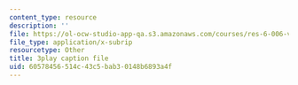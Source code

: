 ```yaml
---
content_type: resource
description: ''
file: https://ol-ocw-studio-app-qa.s3.amazonaws.com/courses/res-6-006-video-demonstrations-in-lasers-and-optics-spring-2008/60578456514c43c5bab30148b6893a4f_PgW7qaOZD0U.srt
file_type: application/x-subrip
resourcetype: Other
title: 3play caption file
uid: 60578456-514c-43c5-bab3-0148b6893a4f
---
```

